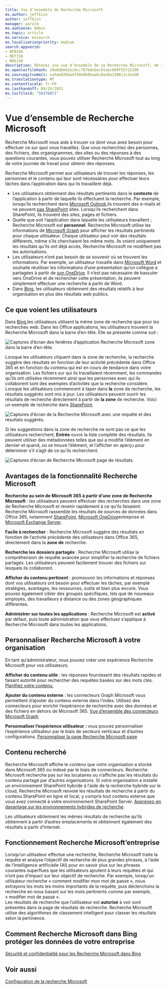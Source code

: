 ```yaml
---
title: Vue d’ensemble de Recherche Microsoft
ms.author: jeffkizn
author: jeffkizn
manager: parulm
ms.audience: Admin
ms.topic: article
ms.service: mssearch
ms.localizationpriority: medium
search.appverid:
- BFB160
- MET150
- MOE150
description: Obtenez une vue d’ensemble de ce Recherche Microsoft, de ses avantages et des applications qui la Recherche Microsoft.
ms.openlocfilehash: 29a6db642ac9cc787b8cbec45aec609f55722206
ms.sourcegitcommit: ca5ee826ba4f4bb9b9baabc9ae8a130011c2a3d0
ms.translationtype: MT
ms.contentlocale: fr-FR
ms.lasthandoff: 09/15/2021
ms.locfileid: "59376071"
---
```

# <a name="overview-of-microsoft-search"></a>Vue d’ensemble de Recherche Microsoft

Recherche Microsoft vous aide à trouver ce dont vous avez besoin pour effectuer ce sur quoi vous travaillez. Que vous recherchiez des personnes, des fichiers, des organigrammes, des sites ou des réponses à des questions courantes, vous pouvez utiliser Recherche Microsoft tout au long de votre journée de travail pour obtenir des réponses.

Recherche Microsoft permet aux utilisateurs de trouver les réponses, les personnes et le contenu qui leur sont nécessaires pour effectuer leurs tâches dans l’application dans qui ils travaillent déjà.

- Les utilisateurs obtiennent des résultats pertinents dans le **contexte** de l’application à partir de laquelle ils effectuent la recherche. Par exemple, lorsqu’ils recherchent dans [Microsoft Outlook,](https://www.microsoft.com/outlook)ils trouvent des e-mails et ne peuvent [pas SharePoint](http://sharepoint.com/) sites. Lorsqu’ils recherchent dans SharePoint, ils trouvent des sites, pages et fichiers.
- Quelle que soit l’application dans laquelle les utilisateurs travaillent ; Recherche Microsoft est **personnel**. Recherche Microsoft utilise les informations de [Microsoft Graph](https://developer.microsoft.com/graph/) pour afficher les résultats pertinents pour chaque utilisateur. Chaque utilisateur peut voir des résultats différents, même s’ils cherchaient les même mots. Ils voient uniquement les résultats qu’ils ont déjà accès, Recherche Microsoft ne modifient pas les autorisations.
- Les utilisateurs n’ont pas besoin de se souvenir où se trouvent les informations. Par exemple, un utilisateur travaille dans [Microsoft Word](https://products.office.com/word) et souhaite réutiliser les informations d’une présentation qu’un collègue a partagées à partir de [son OneDrive](https://onedrive.live.com/about/). Il n’est pas nécessaire de basculer vers OneDrive et de rechercher cette présentation, ils peuvent simplement effectuer une recherche à partir de Word.
- Dans [Bing](https://bing.com), les utilisateurs obtiennent des résultats relatifs à leur organisation en plus des résultats web publics.

## <a name="what-users-see"></a>Ce que voient les utilisateurs

Dans [Bing,](https://bing.com)les utilisateurs utilisent la même zone de recherche que pour les recherches web. Dans les Office applications, les utilisateurs trouvent la Recherche Microsoft dans la barre d’en-tête. Elle se présente comme suit :

![Captures d’écran des fenêtres d’application Recherche Microsoft zone dans la barre d’en-tête.](media/Headings_520.png)

Lorsque les utilisateurs cliquent dans la zone de recherche, la recherche suggère des résultats en fonction de leur activité précédente dans Office 365 et en fonction du contenu qui est en cours de tendance dans votre organisation.  Les fichiers sur qui ils travaillaient récemment, les commandes qu’ils ont utilisées récemment ainsi que les personnes avec qui ils collaborent sont des exemples d’activités que la recherche considère. Lorsque les utilisateurs commencent à taper dans **la** zone de recherche, les résultats suggérés sont mis à jour. Les utilisateurs peuvent ouvrir les résultats de recherche directement à partir de **la zone** de recherche. Voici un exemple de recherche dans [SharePoint](http://sharepoint.com/).

![Captures d’écran de la Recherche Microsoft avec une requête et des résultats suggérés.](media/SERP_text_520.png)

Si les suggestions dans la zone de recherche ne sont pas ce que les utilisateurs recherchent, **Entrée** ouvre la liste complète des résultats. Ils peuvent utiliser des métadonnées telles que qui a modifié l’élément en dernier et quand, où se trouve l’élément, et l’afficher en aperçu pour déterminer s’il s’agit de ce qu’ils recherchent.

![Captures d’écran de Recherche Microsoft page de résultats.](media/search_box.png)

## <a name="benefits-of-microsoft-search"></a>Avantages de la fonctionnalité Recherche Microsoft

**Recherche au sein de Microsoft 365 à partir d’une zone de Recherche Microsoft** : les utilisateurs peuvent effectuer des recherches dans une zone de Recherche Microsoft et revenir rapidement à ce qu’ils faisaient. Recherche Microsoft rassemble les résultats de sources de données dans Office 365, notamment [SharePoint,](http://sharepoint.com/) [Microsoft OneDrive](https://onedrive.live.com/about/business/)entreprise et [Microsoft Exchange Server](https://products.office.com/exchange/microsoft-exchange-server).

**Facile à rechercher** : Recherche Microsoft suggère des résultats en fonction de l’activité précédente des utilisateurs dans Office 365, directement dans la **zone de** recherche.

**Recherche les dossiers partagés** : Recherche Microsoft utilise la compréhension de requête avancée pour simplifier la recherche de fichiers partagés. Les utilisateurs peuvent facilement trouver des fichiers sur lesquels ils collaborent.

**Afficher du contenu pertinent** : promouvoir les informations et réponses dont vos utilisateurs ont besoin pour effectuer les tâches, par exemple stratégies, avantages, les ressources, outils et bien plus encore. Vous pouvez également cibler des groupes spécifiques, tels que de nouveaux employés, des travailleurs à distance ou des zones géographiques différentes.

**Administrer sur toutes les applications** : Recherche Microsoft est **activé** par défaut, puis toute administration que vous effectuez s’applique à Recherche Microsoft dans toutes les applications.

## <a name="tailoring-microsoft-search-to-your-organization"></a>Personnaliser Recherche Microsoft à votre organisation

En tant qu’administrateur, vous pouvez créer une expérience Recherche Microsoft pour vos utilisateurs.

**Afficher du contenu utile** : les réponses fournissent des résultats rapides et faisant autorité pour rechercher des requêtes basées sur des mots clés. [Planifiez votre contenu.](plan-your-content.md)

**Ajouter du contenu externe** : les connecteurs Graph Microsoft vous permettent d’ajouter du contenu externe dans l’index. Utilisez des connecteurs pour enrichir l’expérience de recherche avec des données et des fichiers en dehors de Microsoft 365. [Vue d’ensemble des connecteurs Microsoft Graph](connectors-overview.md)

**Personnaliser l’expérience utilisateur :** vous pouvez personnaliser l’expérience utilisateur par le biais de secteurs verticaux et d’autres configurations. [Personnaliser la page Recherche Microsoft page](customize-search-page.md)

## <a name="what-content-is-searched"></a>Contenu recherché

Recherche Microsoft affiche le contenu que votre organisation a stocké dans Microsoft 365 ou indexé par le biais de connecteurs. Recherche Microsoft recherche pas sur les locataires ou n’affiche pas les résultats du contenu partagé par d’autres organisations. Si votre organisation a installé un environnement SharePoint hybride à l’aide de la recherche hybride sur le cloud, Recherche Microsoft renvoie les résultats de recherche à partir du contenu SharePoint en ligne et local, y compris tout contenu externe que vous avez connecté à votre environnement SharePoint Server. [Apprenez-en davantage sur les environnements hybrides de recherche](/sharepoint/hybrid/learn-about-cloud-hybrid-search-for-sharepoint).

Les utilisateurs obtiennent les mêmes résultats de recherche qu’ils obtiennent à partir d’autres emplacements et obtiennent également des résultats à partir d’Internet.

## <a name="how-microsoft-search-works"></a>Fonctionnement Recherche Microsoft’entreprise

Lorsqu’un utilisateur effectue une recherche, Recherche Microsoft traite la requête et analyse l’objectif de recherche de plus grandes phrases, à l’aide de l’Intelligence artificielle (AI) pour en savoir plus sur les phrases courantes superflues que les utilisateurs ajoutent à leurs requêtes et qui n’ont pas d’impact sur leur objectif de recherche. Par exemple, lorsqu’un utilisateur recherche « comment modifier mon mot de passe », nous extrayons les mots les moins importants de la requête, puis déclenchons la recherche en nous basant sur les mots pertinents comme par exemple, « modifier mot de passe ».  
Les résultats de recherche que l’utilisateur est **autorisé** à voir sont présentés dans la page de résultats de recherche. Recherche Microsoft utilise des algorithmes de classement intelligent pour classer les résultats selon la pertinence.

## <a name="how-microsoft-search-in-bing-protects-your-company-data"></a>Comment Recherche Microsoft dans Bing protéger les données de votre entreprise

[Sécurité et confidentialité pour les Recherche Microsoft dans Bing](security-for-search.md)

## <a name="see-also"></a>Voir aussi

[Configuration de la recherche Microsoft](setup-microsoft-search.md)